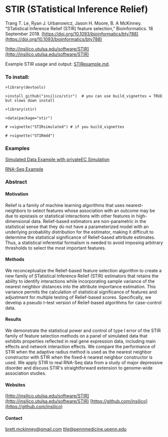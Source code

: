 
# STIR (STatistical Inference Relief)

Trang T. Le, Ryan J. Urbanowicz, Jason H. Moore, B. A McKinney. “STatistical Inference Relief (STIR) feature selection,” Bioinformatics. 18 September 2018. [https://doi.org/10.1093/bioinformatics/bty788](https://doi.org/10.1093/bioinformatics/bty788)

[http://insilico.utulsa.edu/software/STIR](http://insilico.utulsa.edu/software/STIR)

Example STIR usage and output: [STIRexample.md](https://github.com/insilico/STIR/blob/master/inst/example/STIRexample.md).

### To install:

    >library(devtools)
    
    >install_github("insilico/stir")  # you can use build_vignettes = TRUE but slows down install

    >library(stir)
    
    >data(package="stir")
    
    # >vignette("STIRsimulated") # if you build_vignettes
    
    # >vignette("STIRmdd")

    
 ### Examples

[Simulated Data Example with privateEC Simulation](https://github.com/insilico/STIR/blob/master/inst/example/STIRexample.md) 

[RNA-Seq Example](https://github.com/insilico/STIR/blob/master/vignettes/STIRmdd.Rmd) 

### Abstract

#### Motivation

Relief is a family of machine learning algorithms that uses nearest-neighbors to select features whose association with an outcome may be due to epistasis or statistical interactions with other features in high-dimensional data. Relief-based estimators are non-parametric in the statistical sense that they do not have a parameterized model with an underlying probability distribution for the estimator, making it difficult to determine the statistical significance of Relief-based attribute estimates. Thus, a statistical inferential formalism is needed to avoid imposing arbitrary thresholds to select the most important features. 

#### Methods

We reconceptualize the Relief-based feature selection algorithm to create a new family of STatistical Inference Relief (STIR) estimators that retains the ability to identify interactions while incorporating sample variance of the nearest neighbor distances into the attribute importance estimation. This variance permits the calculation of statistical significance of features and adjustment for multiple testing of Relief-based scores. Specifically, we develop a pseudo t-test version of Relief-based algorithms for case-control data.  

#### Results

We demonstrate the statistical power and control of type I error of the STIR family of feature selection methods on a panel of simulated data that exhibits properties reflected in real gene expression data, including main effects and network interaction effects. We compare the performance of STIR when the adaptive radius method is used as the nearest neighbor constructor with STIR when the fixed-$k$ nearest neighbor constructor is used. We apply STIR to real RNA-Seq data from a study of major depressive disorder and discuss STIR's straightforward extension to genome-wide association studies.

#### Websites
[http://insilico.utulsa.edu/software/STIR](http://insilico.utulsa.edu/software/STIR)
[https://github.com/insilico](https://github.com/insilico)

#### Contact
[brett.mckinney@gmail.com](brett.mckinney@gmail.com)
[ttle@pennmedicine.upenn.edu](ttle@pennmedicine.upenn.edu)
